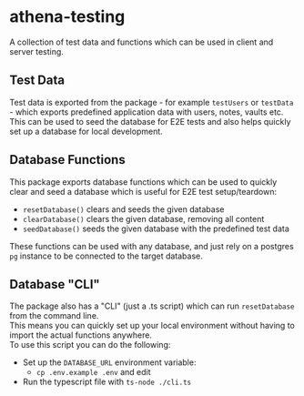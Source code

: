# athena-testing
A collection of test data and functions which can be used in client and server testing.

## Test Data
Test data is exported from the package - for example `testUsers` or `testData` - which exports
predefined application data with users, notes, vaults etc. This can be used to seed the database
for E2E tests and also helps quickly set up a database for local development.

## Database Functions
This package exports database functions which can be used to quickly clear and seed a database
which is useful for E2E test setup/teardown:
- `resetDatabase()` clears and seeds the given database
- `clearDatabase()` clears the given database, removing all content
- `seedDatabase()` seeds the given database with the predefined test data

These functions can be used with any database, and just rely on a postgres `pg` instance to be connected to
the target database.

## Database "CLI"
The package also has a "CLI" (just a .ts script) which can run `resetDatabase` from the command line.  
This means you can quickly set up your local environment without having to import the actual functions anywhere.  
To use this script you can do the following:
- Set up the `DATABASE_URL` environment variable:
  - `cp .env.example .env` and edit
- Run the typescript file with `ts-node ./cli.ts`
